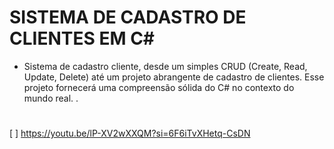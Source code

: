 # SISTEMA DE CADASTRO DE CLIENTES EM C#
 - Sistema de cadastro cliente, desde um simples CRUD (Create, Read, Update, Delete) até um projeto abrangente de cadastro de clientes. 
Esse projeto fornecerá uma compreensão sólida do C# no contexto do mundo real.
.
#
[  ] https://youtu.be/lP-XV2wXXQM?si=6F6iTvXHetq-CsDN


